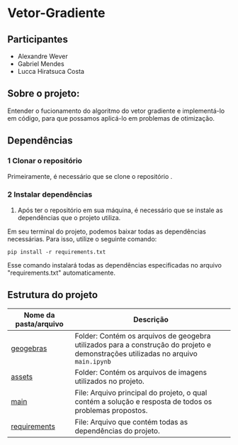 # Vetor-Gradiente

## Participantes
- Alexandre Wever
- Gabriel Mendes
- Lucca Hiratsuca Costa


## Sobre o projeto:
Entender o fucionamento do algoritmo do vetor gradiente e implementá-lo em código, para que possamos aplicá-lo em problemas de otimização.

## Dependências
### 1 Clonar o repositório
Primeiramente, é necessário que se clone o repositório . <br>

### 2 Instalar dependências
1) Após ter o repositório em sua máquina, é necessário que se instale as dependências que o projeto utiliza.  

Em seu terminal do projeto, podemos baixar todas as dependências necessárias. Para isso, utilize o seguinte comando: <br>
``` 
pip install -r requirements.txt 
```

Esse comando instalará todas as dependências especificadas no arquivo "requirements.txt" automaticamente.


## Estrutura do projeto

| Nome da pasta/arquivo | Descrição | 
| ------------- | --------- |
| [geogebras](./geogebras) | Folder: Contém os arquivos de geogebra utilizados para a construção do projeto e demonstrações utilizadas no arquivo `main.ipynb` |
| [assets](./assets) | Folder: Contém os arquivos de imagens utilizados no projeto. |
| [main](./main.ipynb) | File: Arquivo principal do projeto, o qual contém a solução e resposta de todos os problemas propostos. |
| [requirements](./requirements.txt) | File: Arquivo que contém todas as dependências do projeto. |